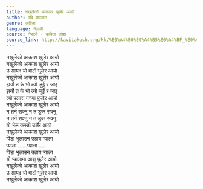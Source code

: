 ```yaml
---
title: नखुलेको आकाश खुलेर आयो
author: रवि प्राञ्जल
genre: कविता
language: नेपाली
source: नेपाली - कविता कोश
source_link: http://kavitakosh.org/kk/%E0%A4%B0%E0%A4%B5%E0%A4%BF_%E0%A4%AA%E0%A5%8D%E0%A4%B0%E0%A4%BE%E0%A4%9E%E0%A5%8D%E0%A4%9C%E0%A4%B2
---
```


नखुलेको आकाश खुलेर आयो  
नखुलेको आकाश खुलेर आयो  
उ सायद यो बाटो भुलेर आयो  
नखुलेको आकाश खुलेर आयो  
झर्यो त के भो त्यो जुई र जाइ  
झर्यो त के भो त्यो जुई र जाइ  
त्यो पलास मनमा फुलेर आयो  
नखुलेको आकाश खुलेर आयो  
न तर्न सक्नु न त डुब्न सक्नु  
न तर्न सक्नु न त डुब्न सक्नु  
यो भेल कस्तो उर्लेर आयो  
नखुलेको आकाश खुलेर आयो  
पिडा भुलाउन उठाय प्याला  
प्याला ......प्याला ....  
पिडा भुलाउन उठाय प्याला  
यो प्यालामा आशु घुलेर आयो  
नखुलेको आकाश खुलेर आयो  
उ सायद यो बाटो भुलेर आयो  
नखुलेको आकाश खुलेर आयो
